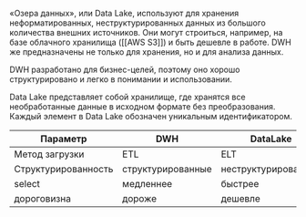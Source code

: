 «Озера данных», или Data Lake, используют для хранения неформатированных, неструктурированных данных из большого количества внешних источников. Они могут строиться, например, на базе облачного хранилища ([[AWS S3]]) и быть дешевле в работе. DWH же предназначены не только для хранения, но и для анализа данных.

DWH разработано для бизнес-целей, поэтому оно хорошо структурировано и легко в понимании и использовании.

Data Lake представляет собой хранилище, где хранятся все необработанные данные в исходном формате без преобразования. Каждый элемент в Data Lake обозначен уникальным идентификатором.

| **Параметр**        | DWH               | DataLake            |
| ------------------- | ----------------- | ------------------- |
| Метод загрузки      | ETL               | ELT                 |
| Структурированность | структурированные | неструктурированные |
| select              | медленнее         | быстрее             |
| дороговизна         | дороже            | дешевле             |